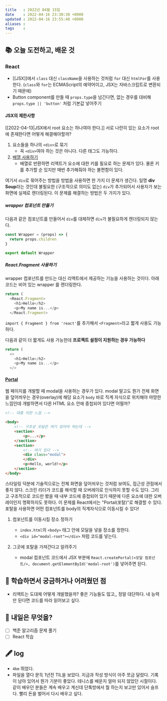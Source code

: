 ```yaml
---
title   : 2022년 04월 15일 
date    : 2022-04-16 23:30:30 +0900
updated : 2022-04-16 23:55:48 +0900
aliases : 
tags    : 
---
```

## 📚 오늘 도전하고, 배운 것

### React
- [[JSX]]에서 `class` 대신 `className`을 사용하는 것처럼 `for` 대신 `htmlFor`를 사용한다. (`class`와 `for`는 ECMAScript의 예약어이고, JSX는 자바스크립트로 변환되기 때문에)
- Button component를 만들 때 `props.type`을 넘긴다면, 없는 경우를 대비해 `props.type || 'button'` 처럼 기본값 넣어주기

#### JSX의 제한사항
[[2022-04-13|JSX에서 root 요소는 하나여야 한다.]] 서로 나란히 있는 요소가 root에 존재한다면 어떻게 해결해야할까?
1. 요소들을 하나의 `<div>`로 묶기
	- 꼭 `<div>`여야 하는 것은 아니다. 다른 태그도 가능하다.
2. [배열 사용하기](https://atomizedobjects.com/blog/react/how-to-render-an-array-of-components-in-react/)
	- 배열로 반환하면 리액트가 요소에 대한 키를 필요로 하는 문제가 있다. 물론 키를 추가할 순 있지만 매번 추가해줘야 하는 불편함이 있다.

여기서 `div`로 묶어주는 방법을 방법을 사용하면 한  가지 더 문제가 생긴다. 일명 **div Soup**라는 것인데 불필요한 (구조적으로 의미도 없는) `div`가 추가되어서 사용자가 보는 화면에 실제로 렌더링된다. 이 문제를 해결하는 방법은 두 가지가 있다.

##### wrapper 컴포넌트 만들기
다음과 같은 컴포넌트를 만들어서 `div`를 대체하면 `div`가 불필요하게 렌더링되지 않는다.
```javascript
const Wrapper = (props) => {
  return props.children
}

export default Wrapper
```

##### React.Fragment 사용하기
wrapper 컴포넌트를 만드는 대신 리액트에서 제공하는 기능을 사용하는 것이다.
아래 코드는 비어 있는 wrapper 를 렌더링한다.
```javascript
return (
  <React.Fragment>
    <h1>Hello</h2>
    <p>My name is...</p>
  </React.Fragment>
```
`import { Fragment } from 'react'`를 추가해서 `<Fragment>`라고 짧게 사용도 가능하다.

다음과 같이 더 짧게도 사용 가능한데 **프로젝트 설정이 지원하는 경우 가능하다**
```javascript
return (
  <>
    <h1>Hello</h2>
    <p>My name is...</p>
  </>
```

#### [Portal](https://ko.reactjs.org/docs/portals.html)
웹 페이지를 개발할 때 modal을 사용하는 경우가 있다. modal 말고도 뭔가 전체 화면을 덮어씌우는 경우(overlay)에 해당 요소가 `body` 바로 직계 자식으로 위치해야 마땅한 느낌인데 개발하면서 다른 HTML 요소 안에 중첩되어 있다면 어떨까? 
```html
<!-- 대충 이런 느낌 -->

<body>
	<!-- 구조상 모달은 여기 있어야 하는데 -->
	<section>
		<p>...</p>
	</section>
	<section>
		<!-- 여기 있다 -->
		<div class="modal">
		</div>
		<p>Hello, world!</p>
	</section>
</body>
```
스타일링 덕분에 기술적으로는 전체 화면을 덮어씌우는 것처럼 보여도, 접근성 관점에서 좋지 않다. 스크린 리더가 코드를 해석할 때 오버레이로 인식하지 못할 수도 있다. 그리고 구조적으로 코드만 봤을 때 내부 코드에 중첩되어 있기 때문에 다른 요소에 대한 오버레이인지 명확하지도 못하다.
이 문제를 React에서는 "Portal(포탈)"로 해결할 수 있다.
포탈을 사용하면 어떤 컴포넌트를 body의 직계자식으로 이동시킬 수 있다!

1. 컴포넌트를 이동시킬 장소 정하기
	- `index.html`의 `<body>` 태그 안에 모달을 넣을 장소를 정한다. 
	- `<div id="modal-root"></div>` 처럼 코드를 넣는다.

2. 그곳에 포탈을 가져간다고 알려주기
	- modal 컴포넌트 코드에서 JSX 부분에 `React.createPortal(<모달 컴포넌트/>, document.getElementById('modal-root')`를 넣어주면 된다.


## 🤔 학습하면서 궁금하거나 어려웠던 점 
- 리액트는 도대체 어떻게 개발했을까? 좋은 기능들도 많고,, 정말 대단하다. 내 능력만 된다면 코드를 따라 읽어보고 싶다.

## 🌅 내일은 무엇을?
- [ ] 백준 알고리즘 문제 풀기
- [ ] React 학습 

## 🖋 log
- `4km` 뛰었다. 
- 파일을 열다 문득 1년전 TIL을 보았다. 지금과 작성 방식이 아주 쪼금 달랐다. 기록이 남아 있어서 뭔가 기분이 좋았다. 테니스를 배운지 얼마 되지 않았던 시절이다. 같이 배우던 분들은 계속 배우고 계신데 단톡방에서 뭘 하는지 보고만 있어서 슬프다. 빨리 돈을 벌어서 다시 배우고 싶다.
